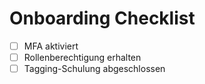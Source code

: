 # Onboarding Checklist

- [ ] MFA aktiviert
- [ ] Rollenberechtigung erhalten
- [ ] Tagging-Schulung abgeschlossen